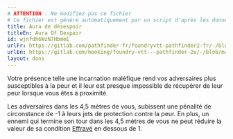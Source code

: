 ```yaml
---
# ATTENTION : Ne modifiez pas ce fichier
# Ce fichier est généré automatiquement par un script d'après les données du module Foundry VTT officiel et de sa traduction
title: Aura de désespoir
titleEn: Aura Of Despair
id: wjnfdh6WzN7HbmeE
urlFr: https://gitlab.com/pathfinder-fr/foundryvtt-pathfinder2-fr/-/blob/master/data/feats/wjnfdh6WzN7HbmeE.htm
urlEn: https://gitlab.com/hooking/foundry-vtt---pathfinder-2e/-/blob/master/packs/data/feats.db/aura-of-despair.json
layout: dons
---
```

Votre présence telle une incarnation maléfique rend vos adversaires plus susceptibles à la peur et il leur est presque impossible de récupérer de leur peur lorsque vous êtes à proximité.

Les adversaires dans les 4,5 mètres de vous, subissent une pénalité de circonstance de -1 à leurs jets de protection contre la peur. En plus, un ennemi qui termine son tour dans les 4,5 mètres de vous ne peut réduire la valeur de sa condition [Effrayé](../conditions/effrayé.html) en dessous de 1.
